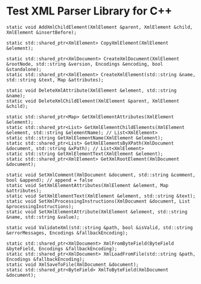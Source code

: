 # Test XML Parser Library for C++

	static void AddXmlChildElement(XmlElement &parent, XmlElement &child, XmlElement &insertBefore);

	static std::shared_ptr<XmlElement> CopyXmlElement(XmlElement &element);

	static std::shared_ptr<XmlDocument> CreateXmlDocument(XmlElement &rootNode, std::string &version, Encodings &encoding, bool &standalone);
	static std::shared_ptr<XmlElement> CreateXmlElement(std::string &name, std::string &text, Map &attributes);

	static void DeleteXmlAttribute(XmlElement &element, std::string &name);
	static void DeleteXmlChildElement(XmlElement &parent, XmlElement &child);

	static std::shared_ptr<Map> GetXmlElementAttributes(XmlElement &element);
	static std::shared_ptr<List> GetXmlElementChildElements(XmlElement &element, std::string &elementName); // List<XmlElement>
	static std::string GetXmlElementName(XmlElement &element);
	static std::shared_ptr<List> GetXmlElementsByXPath(XmlDocument &document, std::string &xPath); // List<XmlElement>
	static std::string GetXmlElementText(XmlElement &element);
	static std::shared_ptr<XmlElement> GetXmlRootElement(XmlDocument &document);

	static void SetXmlComment(XmlDocument &document, std::string &comment, bool &append); // append = false
	static void SetXmlElementAttributes(XmlElement &element, Map &attributes);
	static void SetXmlElementText(XmlElement &element, std::string &text);
	static void SetXmlProcessingInstructions(XmlDocument &document, List &processingInstructions);
	static void SetXmlElementAttribute(XmlElement &element, std::string &name, std::string &value);

	static void ValidateXml(std::string &path, bool &isValid, std::string &errorMessages, Encodings &fallbackEncoding);

	static std::shared_ptr<XmlDocument> XmlFromByteField(ByteField &byteField, Encodings &fallbackEncoding);
	static std::shared_ptr<XmlDocument> XmlLoadFromFile(std::string &path, Encodings &fallbackEncoding);
	static void XmlSaveToFile(XmlDocument &document);
	static std::shared_ptr<ByteField> XmlToByteField(XmlDocument &document);